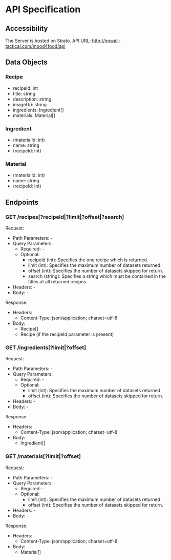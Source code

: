 # API Specification

## Accessibility

The Server is hosted on Strato.
API URL: http://irowall-tactical.com/mood4food/api

## Data Objects

### Recipe
- recipeId: int
- title: string
- description: string
- imageUri: string
- ingredients: Ingredient[]
- materials: Material[]

### Ingredient
- (materialId: int)
- name: string
- (recipeId: int)

### Material
- (materialId: int)
- name: string
- (recipeId: int)

## Endpoints

### GET /recipes[?recipeId|?limit|?offset|?search]
Request:
- Path Parameters: -
- Query Parameters:
  - Required: -
  - Optional:
    - recipeId (int): Specifies the one recipe which is returned.
    - limit (int): Specifies the maximum number of datasets returned.
    - offset (int): Specifies the number of datasets skipped for return.
    - search (string): Specifies a string which must be contained in the titles of all returned recipes.
- Headers: -
- Body: -

Response:
- Headers:
  - Content-Type: json/application; charset=utf-8
- Body:
  - Recipe[]
  - Recipe (if the recipeId parameter is present)

### GET /ingredients[?limit|?offset]
Request:
- Path Parameters: -
- Query Parameters:
  - Required: -
  - Optional:
    - limit (int): Specifies the maximum number of datasets returned.
    - offset (int): Specifies the number of datasets skipped for return.
- Headers: -
- Body: -

Response:
- Headers:
  - Content-Type: json/application; charset=utf-8
- Body:
  - Ingredient[]

### GET /materials[?limit|?offset]
Request:
- Path Parameters: -
- Query Parameters:
  - Required: -
  - Optional:
    - limit (int): Specifies the maximum number of datasets returned.
    - offset (int): Specifies the number of datasets skipped for return.
- Headers: -
- Body: -

Response:
- Headers:
  - Content-Type: json/application; charset=utf-8
- Body:
  - Material[]
